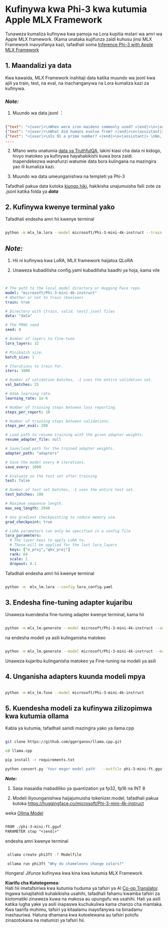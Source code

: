 <!--
CO_OP_TRANSLATOR_METADATA:
{
  "original_hash": "2b94610e2f6fe648e01fa23626f0dd03",
  "translation_date": "2025-07-17T08:02:17+00:00",
  "source_file": "md/03.FineTuning/FineTuning_MLX.md",
  "language_code": "sw"
}
-->
# **Kufinywa kwa Phi-3 kwa kutumia Apple MLX Framework**

Tunaweza kumaliza kufinywa kwa pamoja na Lora kupitia mstari wa amri wa Apple MLX framework. (Kama unataka kujifunza zaidi kuhusu jinsi MLX Framework inavyofanya kazi, tafadhali soma [Inference Phi-3 with Apple MLX Framework](../03.FineTuning/03.Inference/MLX_Inference.md)


## **1. Maandalizi ya data**

Kwa kawaida, MLX Framework inahitaji data katika muundo wa jsonl kwa ajili ya train, test, na eval, na inachanganywa na Lora kumaliza kazi za kufinywa.


### ***Note:***

1. Muundo wa data jsonl ：


```json

{"text": "<|user|>\nWhen were iron maidens commonly used? <|end|>\n<|assistant|> \nIron maidens were never commonly used <|end|>"}
{"text": "<|user|>\nWhat did humans evolve from? <|end|>\n<|assistant|> \nHumans and apes evolved from a common ancestor <|end|>"}
{"text": "<|user|>\nIs 91 a prime number? <|end|>\n<|assistant|> \nNo, 91 is not a prime number <|end|>"}
....

```

2. Mfano wetu unatumia [data ya TruthfulQA](https://github.com/sylinrl/TruthfulQA/blob/main/TruthfulQA.csv), lakini kiasi cha data ni kidogo, hivyo matokeo ya kufinywa hayahakikishi kuwa bora zaidi. Inapendekezwa wanafunzi watumie data bora kulingana na mazingira yao ili kumaliza kazi.

3. Muundo wa data umeunganishwa na templeti ya Phi-3

Tafadhali pakua data kutoka [kiungo hiki](../../../../code/04.Finetuning/mlx), hakikisha unajumuisha faili zote za .jsonl katika folda ya ***data***


## **2. Kufinywa kwenye terminal yako**

Tafadhali endesha amri hii kwenye terminal


```bash

python -m mlx_lm.lora --model microsoft/Phi-3-mini-4k-instruct --train --data ./data --iters 1000 

```


## ***Note:***

1. Hii ni kufinywa kwa LoRA, MLX framework haijatoa QLoRA

2. Unaweza kubadilisha config.yaml kubadilisha baadhi ya hoja, kama vile


```yaml


# The path to the local model directory or Hugging Face repo.
model: "microsoft/Phi-3-mini-4k-instruct"
# Whether or not to train (boolean)
train: true

# Directory with {train, valid, test}.jsonl files
data: "data"

# The PRNG seed
seed: 0

# Number of layers to fine-tune
lora_layers: 32

# Minibatch size.
batch_size: 1

# Iterations to train for.
iters: 1000

# Number of validation batches, -1 uses the entire validation set.
val_batches: 25

# Adam learning rate.
learning_rate: 1e-6

# Number of training steps between loss reporting.
steps_per_report: 10

# Number of training steps between validations.
steps_per_eval: 200

# Load path to resume training with the given adapter weights.
resume_adapter_file: null

# Save/load path for the trained adapter weights.
adapter_path: "adapters"

# Save the model every N iterations.
save_every: 1000

# Evaluate on the test set after training
test: false

# Number of test set batches, -1 uses the entire test set.
test_batches: 100

# Maximum sequence length.
max_seq_length: 2048

# Use gradient checkpointing to reduce memory use.
grad_checkpoint: true

# LoRA parameters can only be specified in a config file
lora_parameters:
  # The layer keys to apply LoRA to.
  # These will be applied for the last lora_layers
  keys: ["o_proj","qkv_proj"]
  rank: 64
  scale: 1
  dropout: 0.1


```

Tafadhali endesha amri hii kwenye terminal


```bash

python -m  mlx_lm.lora --config lora_config.yaml

```


## **3. Endesha fine-tuning adapter kujaribu**

Unaweza kuendesha fine-tuning adapter kwenye terminal, kama hii 


```bash

python -m mlx_lm.generate --model microsoft/Phi-3-mini-4k-instruct --adapter-path ./adapters --max-token 2048 --prompt "Why do chameleons change colors? " --eos-token "<|end|>"    

```

na endesha modeli ya asili kulinganisha matokeo 


```bash

python -m mlx_lm.generate --model microsoft/Phi-3-mini-4k-instruct --max-token 2048 --prompt "Why do chameleons change colors? " --eos-token "<|end|>"    

```

Unaweza kujaribu kulinganisha matokeo ya Fine-tuning na modeli ya asili


## **4. Unganisha adapters kuunda modeli mpya**


```bash

python -m mlx_lm.fuse --model microsoft/Phi-3-mini-4k-instruct

```

## **5. Kuendesha modeli za kufinywa zilizopimwa kwa kutumia ollama**

Kabla ya kutumia, tafadhali sanidi mazingira yako ya llama.cpp


```bash

git clone https://github.com/ggerganov/llama.cpp.git

cd llama.cpp

pip install -r requirements.txt

python convert.py 'Your meger model path'  --outfile phi-3-mini-ft.gguf --outtype f16 

```

***Note:*** 

1. Sasa inasaidia mabadiliko ya quantization ya fp32, fp16 na INT 8

2. Modeli iliyounganishwa haijajumuisha tokenizer.model, tafadhali pakua kutoka https://huggingface.co/microsoft/Phi-3-mini-4k-instruct

weka [Ollma Model](https://ollama.com/)


```txt

FROM ./phi-3-mini-ft.gguf
PARAMETER stop "<|end|>"

```

endesha amri kwenye terminal


```bash

 ollama create phi3ft -f Modelfile 

 ollama run phi3ft "Why do chameleons change colors?" 

```

Hongera! Jifunze kufinywa kwa kina kwa kutumia MLX Framework

**Kiarifu cha Kutotegemea**:  
Hati hii imetafsiriwa kwa kutumia huduma ya tafsiri ya AI [Co-op Translator](https://github.com/Azure/co-op-translator). Ingawa tunajitahidi kuhakikisha usahihi, tafadhali fahamu kwamba tafsiri za kiotomatiki zinaweza kuwa na makosa au upungufu wa usahihi. Hati ya asili katika lugha yake ya asili inapaswa kuchukuliwa kama chanzo cha mamlaka. Kwa taarifa muhimu, tafsiri ya kitaalamu inayofanywa na binadamu inashauriwa. Hatuna dhamana kwa kutoelewana au tafsiri potofu zinazotokana na matumizi ya tafsiri hii.